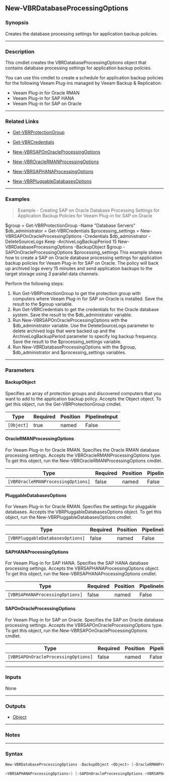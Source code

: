 New-VBRDatabaseProcessingOptions
--------------------------------

### Synopsis
Creates the database processing settings for application backup policies.

---

### Description

This cmdlet creates the VBRDatabaseProcessingOptions object that contains database processing settings for application backup policies.

You can use this cmdlet to create a schedule for application backup policies for the following Veeam Plug-ins managed by Veeam Backup & Replication:
- Veeam Plug-in for Oracle RMAN
- Veeam Plug-in for SAP HANA
- Veeam Plug-in for SAP on Oracle

---

### Related Links
* [Get-VBRProtectionGroup](Get-VBRProtectionGroup)

* [Get-VBRCredentials](Get-VBRCredentials)

* [New-VBRSAPOnOracleProcessingOptions](New-VBRSAPOnOracleProcessingOptions)

* [New-VBROracleRMANProcessingOptions](New-VBROracleRMANProcessingOptions)

* [New-VBRSAPHANAProcessingOptions](New-VBRSAPHANAProcessingOptions)

* [New-VBRPluggableDatabasesOptions](New-VBRPluggableDatabasesOptions)

---

### Examples
> Example - Creating SAP on Oracle Database Processing Settings for Application Backup Policies for Veeam Plug-in for SAP on Oracle

$group = Get-VBRProtectionGroup -Name "Database Servers"
$db_administrator = Get-VBRCredentials
$processing_settings = New-VBRSAPOnOracleProcessingOptions -Credentials $db_administrator -DeleteSourceLogs Keep -ArchiveLogBackupPeriod 15
New-VBRDatabaseProcessingOptions -BackupObject $group -SAPOnOracleProcessingOptions $processing_settings
This example shows how to create a SAP on Oracle database processing settings for application backup policies for Veeam Plug-in for SAP on Oracle. The policy will back up archived logs every 15 minutes and send application backups to the target storage using 3 parallel data channels.

Perform the following steps:
1. Run Get-VBRProtectionGroup to get the protection group with computers where Veeam Plug-in for SAP on Oracle is installed. Save the result to the $group variable.
2. Run Get-VBRCredentials to get the credentials for the Oracle database system. Save the result to the $db_administrator variable.
3. Run New-VBRSAPOnOracleProcessingOptions with the $db_administrator variable. Use the DeleteSourceLogs parameter to delete archived logs that were backed up and the ArchiveLogBackupPeriod parameter to specify log backup frequency.  Save the result to the $processing_settings variable.
4. Run New-VBRDatabaseProcessingOptions with the $group, $db_administrator and $processing_settings variables.

---

### Parameters
#### **BackupObject**
Specifies an array of protection groups and discovered computers that you want to add to the application backup policy. Accepts the Object object.  To get this object, run the Get-VBRProtectionGroup cmdlet.

|Type      |Required|Position|PipelineInput|
|----------|--------|--------|-------------|
|`[Object]`|true    |named   |False        |

#### **OracleRMANProcessingOptions**
For Veeam Plug-in for Oracle RMAN. Specifies the Oracle RMAN database processing settings. Accepts the VBROracleRMANProcessingOptions type.  To get this object, run the New-VBROracleRMANProcessingOptions cmdlet.

|Type                              |Required|Position|PipelineInput|
|----------------------------------|--------|--------|-------------|
|`[VBROracleRMANProcessingOptions]`|false   |named   |False        |

#### **PluggableDatabasesOptions**
For Veeam Plug-in for Oracle RMAN. Specifies the settings for pluggable databases. Accepts the VBRPluggableDatabasesOptions object.  To get this object, run the New-VBRPluggableDatabasesOptions cmdlet.

|Type                            |Required|Position|PipelineInput|
|--------------------------------|--------|--------|-------------|
|`[VBRPluggableDatabasesOptions]`|false   |named   |False        |

#### **SAPHANAProcessingOptions**
For Veeam Plug-in for SAP HANA. Specifies the SAP HANA database processing settings. Accepts the VBRSAPHANAProcessingOptions object.  To get this object, run the New-VBRSAPHANAProcessingOptions cmdlet.

|Type                           |Required|Position|PipelineInput|
|-------------------------------|--------|--------|-------------|
|`[VBRSAPHANAProcessingOptions]`|false   |named   |False        |

#### **SAPOnOracleProcessingOptions**
For Veeam Plug-in for SAP on Oracle. Specifies the SAP on Oracle database processing settings. Accepts the VBRSAPOnOracleProcessingOptions type.  To get this object, run the New-VBRSAPOnOracleProcessingOptions cmdlet.

|Type                               |Required|Position|PipelineInput|
|-----------------------------------|--------|--------|-------------|
|`[VBRSAPOnOracleProcessingOptions]`|false   |named   |False        |

---

### Inputs
None

---

### Outputs
* [Object](https://learn.microsoft.com/en-us/dotnet/api/System.Object)

---

### Notes

---

### Syntax
```PowerShell
New-VBRDatabaseProcessingOptions -BackupObject <Object> [-OracleRMANProcessingOptions <VBROracleRMANProcessingOptions>] [-PluggableDatabasesOptions <VBRPluggableDatabasesOptions>] [-SAPHANAProcessingOptions 
```
```PowerShell
<VBRSAPHANAProcessingOptions>] [-SAPOnOracleProcessingOptions <VBRSAPOnOracleProcessingOptions>] [<CommonParameters>]
```
